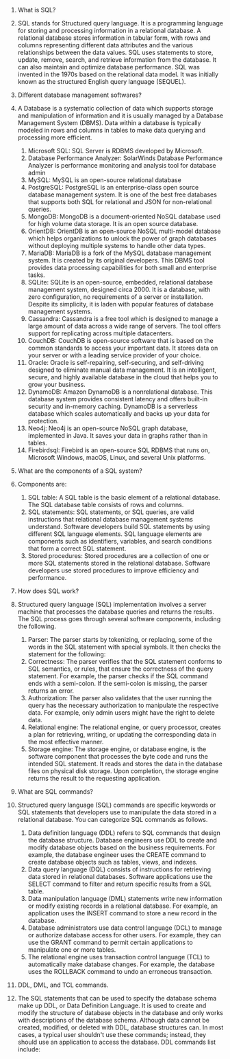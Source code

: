 1. What is SQL?
1. SQL stands for Structured query language. It is a programming language for storing and processing information in a relational database. A relational database stores information in tabular form, with rows and columns representing different data attributes and the various relationships between the data values. SQL uses statements to store, update, remove, search, and retrieve information from the database. It can also maintain and optimize database performance. SQL was invented in the 1970s based on the relational data model. It was initially known as the structured English query language (SEQUEL). 


2. Different database management softwares?
2. A Database is a systematic collection of data which supports storage and manipulation of information and it is usually managed by a Database Management System (DBMS). Data within a database is typically modeled in rows and columns in tables to make data querying and processing more efficient.
	1. Microsoft SQL: SQL Server is RDBMS developed by Microsoft.
	2. Database Performance Analyzer: SolarWinds Database Performance Analyzer is performance monitoring and analysis tool for database admin
	3. MySQL: MySQL is an open-source relational database
	4. PostgreSQL: PostgreSQL is an enterprise-class open source database management system. It is one of the best free databases that supports both SQL for relational and JSON for non-relational queries.
	5. MongoDB: MongoDB is a document-oriented NoSQL database used for high volume data storage. It is an open source database.
	6. OrientDB: OrientDB is an open-source NoSQL multi-model database which helps organizations to unlock the power of graph databases without deploying multiple systems to handle other data types.
	7. MariaDB: MariaDB is a fork of the MySQL database management system. It is created by its original developers. This DBMS tool provides data processing capabilities for both small and enterprise tasks.
	8. SQLite: SQLite is an open-source, embedded, relational database management system, designed circa 2000. It is a database, with zero configuration, no requirements of a server or installation. Despite its simplicity, it is laden with popular features of database management systems.
	9. Cassandra: Cassandra is a free tool which is designed to manage a large amount of data across a wide range of servers. The tool offers support for replicating across multiple datacenters.
	10. CouchDB: CouchDB is open-source software that is based on the common standards to access your important data. It stores data on your server or with a leading service provider of your choice.
	11. Oracle: Oracle is self-repairing, self-securing, and self-driving designed to eliminate manual data management. It is an intelligent, secure, and highly available database in the cloud that helps you to grow your business.
	12. DynamoDB: Amazon DynamoDB is a nonrelational database. This database system provides consistent latency and offers built-in security and in-memory caching. DynamoDB is a serverless database which scales automatically and backs up your data for protection.
	13. Neo4j: Neo4j is an open-source NoSQL graph database, implemented in Java. It saves your data in graphs rather than in tables.
	14. Firebirdsql: Firebird is an open-source SQL RDBMS that runs on, Microsoft Windows, macOS, Linux, and several Unix platforms.


3. What are the components of a SQL system?
3. Components are:
	1. SQL table: A SQL table is the basic element of a relational database. The SQL database table consists of rows and columns.
	2. SQL statements: SQL statements, or SQL queries, are valid instructions that relational database management systems understand. Software developers build SQL statements by using different SQL language elements. SQL language elements are components such as identifiers, variables, and search conditions that form a correct SQL statement.
	3. Stored procedures: Stored procedures are a collection of one or more SQL statements stored in the relational database. Software developers use stored procedures to improve efficiency and performance.


4. How does SQL work?
4. Structured query language (SQL) implementation involves a server machine that processes the database queries and returns the results. The SQL process goes through several software components, including the following. 
	1. Parser: The parser starts by tokenizing, or replacing, some of the words in the SQL statement with special symbols. It then checks the statement for the following:
	2. Correctness: The parser verifies that the SQL statement conforms to SQL semantics, or rules, that ensure the correctness of the query statement. For example, the parser checks if the SQL command ends with a semi-colon. If the semi-colon is missing, the parser returns an error.
	3. Authorization: The parser also validates that the user running the query has the necessary authorization to manipulate the respective data. For example, only admin users might have the right to delete data. 
	4. Relational engine: The relational engine, or query processor, creates a plan for retrieving, writing, or updating the corresponding data in the most effective manner.
	5. Storage engine: The storage engine, or database engine, is the software component that processes the byte code and runs the intended SQL statement. It reads and stores the data in the database files on physical disk storage. Upon completion, the storage engine returns the result to the requesting application.

5. What are SQL commands?
5. Structured query language (SQL) commands are specific keywords or SQL statements that developers use to manipulate the data stored in a relational database. You can categorize SQL commands as follows.
	1. Data definition language (DDL) refers to SQL commands that design the database structure. Database engineers use DDL to create and modify database objects based on the business requirements. For example, the database engineer uses the CREATE command to create database objects such as tables, views, and indexes.
	2. Data query language (DQL) consists of instructions for retrieving data stored in relational databases. Software applications use the SELECT command to filter and return specific results from a SQL table. 
	3. Data manipulation language (DML) statements write new information or modify existing records in a relational database. For example, an application uses the INSERT command to store a new record in the database.
	4. Database administrators use data control language (DCL) to manage or authorize database access for other users. For example, they can use the GRANT command to permit certain applications to manipulate one or more tables. 
	5. The relational engine uses transaction control language (TCL) to automatically make database changes. For example, the database uses the ROLLBACK command to undo an erroneous transaction.
	
6. DDL, DML, and TCL commands.
6. The SQL statements that can be used to specify the database schema make up DDL, or Data Definition Language. It is used to create and modify the structure of database objects in the database and only works with descriptions of the database schema. Although data cannot be created, modified, or deleted with DDL, database structures can. In most cases, a typical user shouldn't use these commands; instead, they should use an application to access the database. DDL commands list include:
	


